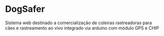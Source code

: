 # DogSafer

Sistema web destinado a comercialização de coleiras rastreadoras para cães 
e rastreamento ao vivo integrado via arduino com módulo GPS e CHIP
